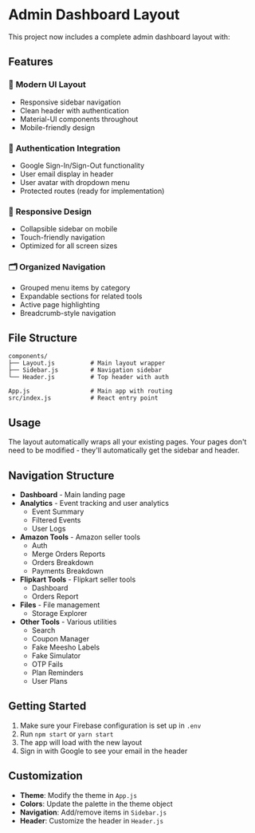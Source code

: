 # Admin Dashboard Layout

This project now includes a complete admin dashboard layout with:

## Features

### 🎨 **Modern UI Layout**
- Responsive sidebar navigation
- Clean header with authentication
- Material-UI components throughout
- Mobile-friendly design

### 🔐 **Authentication Integration**
- Google Sign-In/Sign-Out functionality
- User email display in header
- User avatar with dropdown menu
- Protected routes (ready for implementation)

### 📱 **Responsive Design**
- Collapsible sidebar on mobile
- Touch-friendly navigation
- Optimized for all screen sizes

### 🗂️ **Organized Navigation**
- Grouped menu items by category
- Expandable sections for related tools
- Active page highlighting
- Breadcrumb-style navigation

## File Structure

```
components/
├── Layout.js          # Main layout wrapper
├── Sidebar.js         # Navigation sidebar
└── Header.js          # Top header with auth

App.js                 # Main app with routing
src/index.js           # React entry point
```

## Usage

The layout automatically wraps all your existing pages. Your pages don't need to be modified - they'll automatically get the sidebar and header.

## Navigation Structure

- **Dashboard** - Main landing page
- **Analytics** - Event tracking and user analytics
  - Event Summary
  - Filtered Events  
  - User Logs
- **Amazon Tools** - Amazon seller tools
  - Auth
  - Merge Orders Reports
  - Orders Breakdown
  - Payments Breakdown
- **Flipkart Tools** - Flipkart seller tools
  - Dashboard
  - Orders Report
- **Files** - File management
  - Storage Explorer
- **Other Tools** - Various utilities
  - Search
  - Coupon Manager
  - Fake Meesho Labels
  - Fake Simulator
  - OTP Fails
  - Plan Reminders
  - User Plans

## Getting Started

1. Make sure your Firebase configuration is set up in `.env`
2. Run `npm start` or `yarn start`
3. The app will load with the new layout
4. Sign in with Google to see your email in the header

## Customization

- **Theme**: Modify the theme in `App.js`
- **Colors**: Update the palette in the theme object
- **Navigation**: Add/remove items in `Sidebar.js`
- **Header**: Customize the header in `Header.js`

